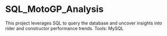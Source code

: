 # SQL_MotoGP_Analysis
This project leverages SQL to query the database and uncover insights into rider and constructor performance trends.
Tools: MySQL
